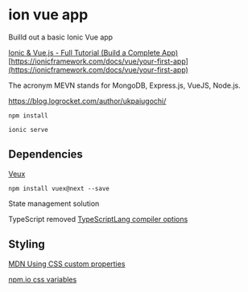 # ion vue app

Builld out a basic Ionic Vue app 

[Ionic & Vue.js - Full Tutorial (Build a Complete App)](https://youtu.be/mQ4zmFy4d7Y)
[https://ionicframework.com/docs/vue/your-first-app](https://ionicframework.com/docs/vue/your-first-app)

The acronym MEVN stands for MongoDB, Express.js, VueJS, Node.js.

https://blog.logrocket.com/author/ukpaiugochi/

```npm install```

```ionic serve```

## Dependencies 
[Veux](https://vuex.vuejs.org/installation.html#direct-download-cdn)

```npm install vuex@next --save```

State management solution 

TypeScript removed
[TypeScriptLang compiler options](https://www.typescriptlang.org/docs/handbook/compiler-options.html)

## Styling
[MDN Using CSS custom properties](https://developer.mozilla.org/en-US/docs/Web/CSS/Using_CSS_custom_properties)

[npm.io css variables](https://npm.io/search/keyword:css-variables)
